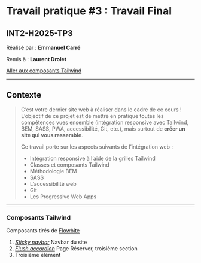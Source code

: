 # Travail pratique #3 : Travail Final
## INT2-H2025-TP3

Réalisé par : **Emmanuel Carré**

Remis à : **Laurent Drolet**

[Aller aux composants Tailwind](#composants-tailwind)

---

## Contexte
>C’est votre dernier site web à réaliser dans le cadre de ce cours !  
>L’objectif de ce projet est de mettre en pratique toutes les compétences vues ensemble (intégration responsive avec Tailwind, BEM, SASS, PWA, accessibilité, Git, etc.), mais surtout de **créer un site qui vous ressemble**.
>
>Ce travail porte sur les aspects suivants de l’intégration web :
>- Intégration responsive à l’aide de la grilles Tailwind
>- Classes et composants Tailwind
>- Méthodologie BEM
>- SASS
>- L’accessibilité web
>- Git
>- Les Progressive Web Apps

---

### Composants Tailwind

Composants tirés de [Flowbite](https://flowbite.com/)

1. [_Sticky navbar_](https://flowbite.com/docs/components/navbar/#sticky-navbar)
    Navbar du site
2. [_Flush accordion_](https://flowbite.com/docs/components/accordion/#flush-accordion)
    Page Réserver, troisième section
3. Troisième élément